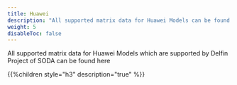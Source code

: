 ```yaml
---
title: Huawei
description: "All supported matrix data for Huawei Models can be found here"
weight: 5
disableToc: false
---
```


All supported matrix data for Huawei Models which are supported by Delfin Project of SODA can be found here

{{%children style="h3" description="true" %}}